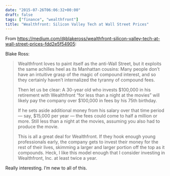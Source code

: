 ```yaml
---
date: "2015-07-26T06:06:32+00:00"
draft: false
tags: ["finance", "wealthfront"]
title: "Wealthfront: Silicon Valley Tech at Wall Street Prices"
---
```

From https://medium.com/@blakeross/wealthfront-silicon-valley-tech-at-wall-street-prices-fdd2e5f54905:



Blake Ross:

> Wealthfront loves to paint itself as the anti-Wall Street, but it exploits the same achilles heel as its Manhattan cousins: Many people don’t have an intuitive grasp of the magic of compound interest, and so they certainly haven’t internalized the tyranny of compound fees.
> 
> Then let us be clear: A 30-year old who invests $100,000 in his retirement with Wealthfront “for less than a night at the movies” will likely pay the company over $100,000 in fees by his 75th birthday.
> 
> If he sets aside additional money from his salary over that time period — say, $15,000 per year — the fees could come to half a million or more. Still less than a night at the movies, assuming you also had to produce the movie.
> 
> This is all a great deal for Wealthfront. If they hook enough young professionals early, the company gets to invest their money for the rest of their lives, skimming a larger and larger portion off the top as it compounds. Heck, I like this model enough that I consider investing in Wealthfront, Inc. at least twice a year.

Really interesting. I’m new to all of this.

